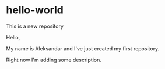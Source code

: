 # hello-world
This is a new repository

Hello, 

My name is Aleksandar and I've just created my first repository.

Right now I'm adding some description.
